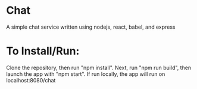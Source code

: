 # Chat
A simple chat service written using nodejs, react, babel, and express

# To Install/Run:
Clone the repository, then run "npm install". Next, run "npm run build", then launch the app with "npm start". If run locally, the app will run on localhost:8080/chat
